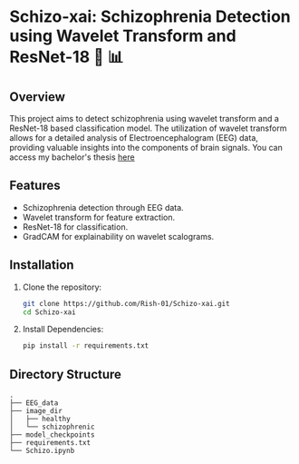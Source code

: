 # Schizo-xai: Schizophrenia Detection using Wavelet Transform and ResNet-18 🧠 📊

## Overview
This project aims to detect schizophrenia using wavelet transform and a ResNet-18 based classification model. The utilization of wavelet transform allows for a detailed analysis of Electroencephalogram (EEG) data, providing valuable insights into the components of brain signals. You can access my bachelor's thesis [here](https://drive.google.com/file/d/10Ym5TJjOo7lLxuiEEK1GIq8H6MTtUCb3/view?usp=sharing)

## Features
- Schizophrenia detection through EEG data.
- Wavelet transform for feature extraction.
- ResNet-18 for classification.
- GradCAM for explainability on wavelet scalograms.

## Installation
1. Clone the repository:
   ```bash
   git clone https://github.com/Rish-01/Schizo-xai.git
   cd Schizo-xai

2. Install Dependencies:
   ```bash
   pip install -r requirements.txt

## Directory Structure
```
.
├── EEG_data
├── image_dir
│   ├── healthy
│   └── schizophrenic
├── model_checkpoints
├── requirements.txt
└── Schizo.ipynb
